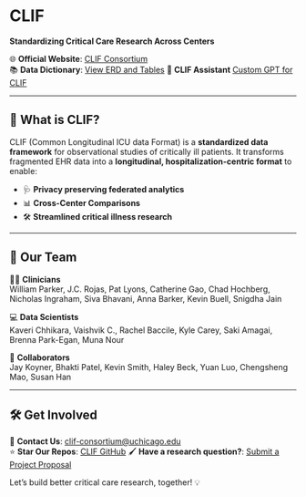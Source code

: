 # CLIF 
**Standardizing Critical Care Research Across Centers**  

🌐 **Official Website**: [CLIF Consortium](https://clif-consortium.github.io/website/)  
📚 **Data Dictionary**: [View ERD and Tables](https://clif-consortium.github.io/website/data-dictionary.html)
🤖 **CLIF Assistant** [Custom GPT for CLIF](https://chatgpt.com/g/g-h1nk6d3eR-clif-assistant)

---

## 🚀 **What is CLIF?**  
CLIF (Common Longitudinal ICU data Format) is a **standardized data framework** for observational studies of critically ill patients. It transforms fragmented EHR data into a **longitudinal, hospitalization-centric format** to enable:  
- 🩺 **Privacy preserving federated analytics**  
- 📊 **Cross-Center Comparisons**  
- 🛠️ **Streamlined critical illness research**  

---

## 🤝 **Our Team**  

👨‍⚕️ **Clinicians**  
William Parker, J.C. Rojas, Pat Lyons, Catherine Gao, Chad Hochberg, Nicholas Ingraham, Siva Bhavani, Anna Barker, Kevin Buell, Snigdha Jain 

💻 **Data Scientists**  
Kaveri Chhikara, Vaishvik C., Rachel Baccile, Kyle Carey, Saki Amagai, Brenna Park-Egan, Muna Nour  

🌟 **Collaborators**  
Jay Koyner, Bhakti Patel, Kevin Smith, Haley Beck, Yuan Luo, Chengsheng Mao, Susan Han  

---

## 🛠️ **Get Involved**  
📧 **Contact Us**: clif-consortium@uchicago.edu  
⭐ **Star Our Repos**: [CLIF GitHub](https://github.com/clif-consortium/CLIF)
🖌️ **Have a research question?**: [Submit a Project Proposal](https://redcap.uchicago.edu/surveys/?s=7FMNPWTXKP3P3ANW)

Let’s build better critical care research, together! 💡
